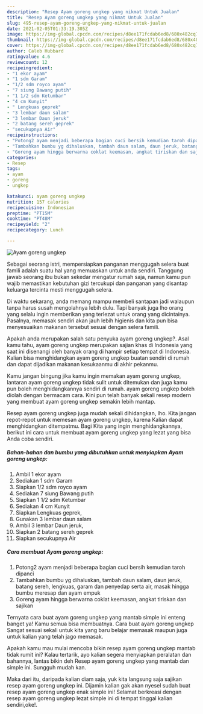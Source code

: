 ```yaml
---
description: "Resep Ayam goreng ungkep yang nikmat Untuk Jualan"
title: "Resep Ayam goreng ungkep yang nikmat Untuk Jualan"
slug: 495-resep-ayam-goreng-ungkep-yang-nikmat-untuk-jualan
date: 2021-02-05T01:33:19.305Z
image: https://img-global.cpcdn.com/recipes/d8ee171fcdab6ed8/680x482cq70/ayam-goreng-ungkep-foto-resep-utama.jpg
thumbnail: https://img-global.cpcdn.com/recipes/d8ee171fcdab6ed8/680x482cq70/ayam-goreng-ungkep-foto-resep-utama.jpg
cover: https://img-global.cpcdn.com/recipes/d8ee171fcdab6ed8/680x482cq70/ayam-goreng-ungkep-foto-resep-utama.jpg
author: Caleb Hubbard
ratingvalue: 4.6
reviewcount: 12
recipeingredient:
- "1 ekor ayam"
- "1 sdm Garam"
- "1/2 sdm royco ayam"
- "7 siung Bawang putih"
- "1 1/2 sdm Ketumbar"
- "4 cm Kunyit"
- " Lengkuas geprek"
- "3 lembar daun salam"
- "3 lembar Daun jeruk"
- "2 batang sereh geprek"
- "secukupnya Air"
recipeinstructions:
- "Potong2 ayam menjadi beberapa bagian cuci bersih kemudian taroh dipanci"
- "Tambahkan bumbu yg dihaluskan, tambah daun salam, daun jeruk, batang sereh, lengkuas, garam dan penyedap serta air, masak hingga bumbu meresap dan ayam empuk"
- "Goreng ayam hingga berwarna coklat keemasan, angkat tiriskan dan sajikan"
categories:
- Resep
tags:
- ayam
- goreng
- ungkep

katakunci: ayam goreng ungkep 
nutrition: 157 calories
recipecuisine: Indonesian
preptime: "PT15M"
cooktime: "PT48M"
recipeyield: "2"
recipecategory: Lunch

---
```



![Ayam goreng ungkep](https://img-global.cpcdn.com/recipes/d8ee171fcdab6ed8/680x482cq70/ayam-goreng-ungkep-foto-resep-utama.jpg)

Sebagai seorang istri, mempersiapkan panganan menggugah selera buat famili adalah suatu hal yang memuaskan untuk anda sendiri. Tanggung jawab seorang ibu bukan sekedar mengatur rumah saja, namun kamu pun wajib memastikan kebutuhan gizi tercukupi dan panganan yang disantap keluarga tercinta mesti menggugah selera.

Di waktu  sekarang, anda memang mampu membeli santapan jadi walaupun tanpa harus susah mengolahnya lebih dulu. Tapi banyak juga lho orang yang selalu ingin memberikan yang terlezat untuk orang yang dicintainya. Pasalnya, memasak sendiri akan jauh lebih higienis dan kita pun bisa menyesuaikan makanan tersebut sesuai dengan selera famili. 



Apakah anda merupakan salah satu penyuka ayam goreng ungkep?. Asal kamu tahu, ayam goreng ungkep merupakan sajian khas di Indonesia yang saat ini disenangi oleh banyak orang di hampir setiap tempat di Indonesia. Kalian bisa menghidangkan ayam goreng ungkep buatan sendiri di rumah dan dapat dijadikan makanan kesukaanmu di akhir pekanmu.

Kamu jangan bingung jika kamu ingin memakan ayam goreng ungkep, lantaran ayam goreng ungkep tidak sulit untuk ditemukan dan juga kamu pun boleh menghidangkannya sendiri di rumah. ayam goreng ungkep boleh diolah dengan bermacam cara. Kini pun telah banyak sekali resep modern yang membuat ayam goreng ungkep semakin lebih mantap.

Resep ayam goreng ungkep juga mudah sekali dihidangkan, lho. Kita jangan repot-repot untuk memesan ayam goreng ungkep, karena Kalian dapat menghidangkan ditempatmu. Bagi Kita yang ingin menghidangkannya, berikut ini cara untuk membuat ayam goreng ungkep yang lezat yang bisa Anda coba sendiri.

<!--inarticleads1-->

##### Bahan-bahan dan bumbu yang dibutuhkan untuk menyiapkan Ayam goreng ungkep:

1. Ambil 1 ekor ayam
1. Sediakan 1 sdm Garam
1. Siapkan 1/2 sdm royco ayam
1. Sediakan 7 siung Bawang putih
1. Siapkan 1 1/2 sdm Ketumbar
1. Sediakan 4 cm Kunyit
1. Siapkan  Lengkuas geprek,
1. Gunakan 3 lembar daun salam
1. Ambil 3 lembar Daun jeruk,
1. Siapkan 2 batang sereh geprek
1. Siapkan secukupnya Air




<!--inarticleads2-->

##### Cara membuat Ayam goreng ungkep:

1. Potong2 ayam menjadi beberapa bagian cuci bersih kemudian taroh dipanci
1. Tambahkan bumbu yg dihaluskan, tambah daun salam, daun jeruk, batang sereh, lengkuas, garam dan penyedap serta air, masak hingga bumbu meresap dan ayam empuk
1. Goreng ayam hingga berwarna coklat keemasan, angkat tiriskan dan sajikan




Ternyata cara buat ayam goreng ungkep yang mantab simple ini enteng banget ya! Kamu semua bisa membuatnya. Cara buat ayam goreng ungkep Sangat sesuai sekali untuk kita yang baru belajar memasak maupun juga untuk kalian yang telah jago memasak.

Apakah kamu mau mulai mencoba bikin resep ayam goreng ungkep mantab tidak rumit ini? Kalau tertarik, ayo kalian segera menyiapkan peralatan dan bahannya, lantas bikin deh Resep ayam goreng ungkep yang mantab dan simple ini. Sungguh mudah kan. 

Maka dari itu, daripada kalian diam saja, yuk kita langsung saja sajikan resep ayam goreng ungkep ini. Dijamin kalian gak akan nyesel sudah buat resep ayam goreng ungkep enak simple ini! Selamat berkreasi dengan resep ayam goreng ungkep lezat simple ini di tempat tinggal kalian sendiri,oke!.

